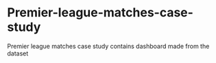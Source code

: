# Premier-league-matches-case-study
Premier league matches case study contains dashboard made from the dataset
